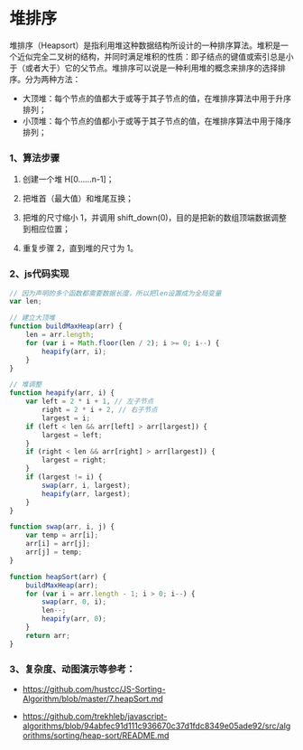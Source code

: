 # 堆排序

堆排序（Heapsort）是指利用堆这种数据结构所设计的一种排序算法。堆积是一个近似完全二叉树的结构，并同时满足堆积的性质：即子结点的键值或索引总是小于（或者大于）它的父节点。堆排序可以说是一种利用堆的概念来排序的选择排序。分为两种方法：

* 大顶堆：每个节点的值都大于或等于其子节点的值，在堆排序算法中用于升序排列；
* 小顶堆：每个节点的值都小于或等于其子节点的值，在堆排序算法中用于降序排列；

### 1、算法步骤

1. 创建一个堆 H[0……n-1]；

2. 把堆首（最大值）和堆尾互换；

3. 把堆的尺寸缩小 1，并调用 shift_down(0)，目的是把新的数组顶端数据调整到相应位置；

4. 重复步骤 2，直到堆的尺寸为 1。

### 2、js代码实现

```js
// 因为声明的多个函数都需要数据长度，所以把len设置成为全局变量
var len;

// 建立大顶堆
function buildMaxHeap(arr) {
    len = arr.length;
    for (var i = Math.floor(len / 2); i >= 0; i--) {
        heapify(arr, i);
    }
}

// 堆调整
function heapify(arr, i) {
    var left = 2 * i + 1, // 左子节点
        right = 2 * i + 2, // 右子节点
        largest = i;
    if (left < len && arr[left] > arr[largest]) {
        largest = left;
    }
    if (right < len && arr[right] > arr[largest]) {
        largest = right;
    }
    if (largest != i) {
        swap(arr, i, largest);
        heapify(arr, largest);
    }
}

function swap(arr, i, j) {
    var temp = arr[i];
    arr[i] = arr[j];
    arr[j] = temp;
}

function heapSort(arr) {
    buildMaxHeap(arr);
    for (var i = arr.length - 1; i > 0; i--) {
        swap(arr, 0, i);
        len--;
        heapify(arr, 0);
    }
    return arr;
}

```

### 3、复杂度、动图演示等参考：

* https://github.com/hustcc/JS-Sorting-Algorithm/blob/master/7.heapSort.md

* https://github.com/trekhleb/javascript-algorithms/blob/94abfec91d111c936670c37d1fdc8349e05ade92/src/algorithms/sorting/heap-sort/README.md

